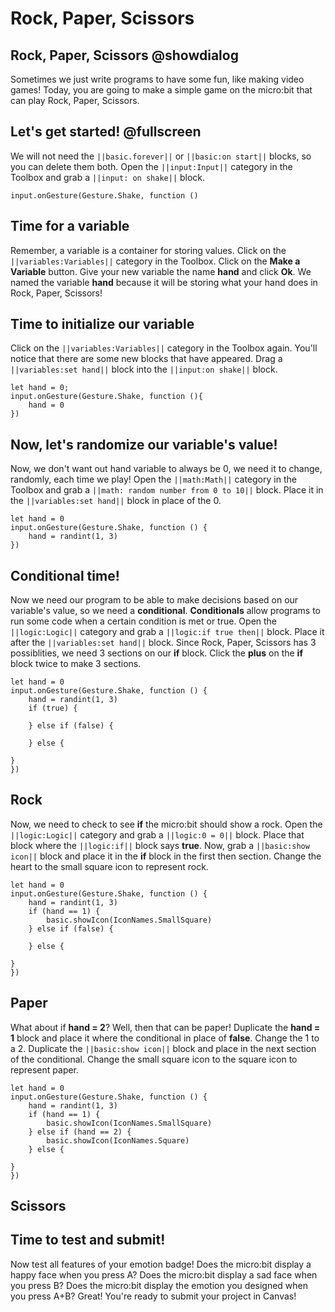 # Rock, Paper, Scissors

## Rock, Paper, Scissors @showdialog

Sometimes we just write programs to have some fun, like making video games!
Today, you are going to make a simple game on the micro:bit that can play Rock, Paper, Scissors.

## Let's get started! @fullscreen

We will not need the `||basic.forever||` or `||basic:on start||` blocks, so you can delete them both.
Open the `||input:Input||` category in the Toolbox and grab a `||input: on shake||` block.

```blocks
input.onGesture(Gesture.Shake, function ()
```

## Time for a variable

Remember, a variable is a container for storing values. Click on the `||variables:Variables||` category in the Toolbox.
Click on the **Make a Variable** button.
Give your new variable the name **hand** and click **Ok**.
We named the variable **hand** because it will be storing what your hand does in Rock, Paper, Scissors!

## Time to initialize our variable

Click on the `||variables:Variables||` category in the Toolbox again.
You'll notice that there are some new blocks that have appeared.
Drag a `||variables:set hand||` block into the `||input:on shake||` block.

```blocks
let hand = 0;
input.onGesture(Gesture.Shake, function (){
    hand = 0
})
```

## Now, let's randomize our variable's value!

Now, we don't want out hand variable to always be 0, we need it to change, randomly, each time we play!
Open the `||math:Math||` category in the Toolbox and grab a `||math: random number from 0 to 10||` block.
Place it in the `||variables:set hand||` block in place of the 0.

```blocks
let hand = 0
input.onGesture(Gesture.Shake, function () {
    hand = randint(1, 3)
})
```

## Conditional time!

Now we need our program to be able to make decisions based on our variable's value, so we need a **conditional**.
**Conditionals** allow programs to run some code when a certain condition is met or true.
Open the `||logic:Logic||` category and grab a `||logic:if true then||` block.
Place it after the `||variables:set hand||` block.
Since Rock, Paper, Scissors has 3 possiblities, we need 3 sections on our **if** block.
Click the **plus** on the **if** block twice to make 3 sections.


```blocks
let hand = 0
input.onGesture(Gesture.Shake, function () {
    hand = randint(1, 3)
    if (true) {
	
    } else if (false) {
	
    } else {
	
}
})
```

## Rock

Now, we need to check to see **if** the micro:bit should show a rock.
Open the `||logic:Logic||` category and grab a `||logic:0 = 0||` block.
Place that block where the `||logic:if||` block says **true**.
Now, grab a `||basic:show icon||` block  and place it in the **if** block in the first then section.
Change the heart to the small square icon to represent rock.


```blocks
let hand = 0
input.onGesture(Gesture.Shake, function () {
    hand = randint(1, 3)
    if (hand == 1) {
	    basic.showIcon(IconNames.SmallSquare)
    } else if (false) {
	
    } else {
	
}
})
```

## Paper

What about if **hand = 2**?
Well, then that can be paper!
Duplicate the **hand = 1** block and place it where the conditional in place of **false**.
Change the 1 to a 2.
Duplicate the `||basic:show icon||` block and place in the next section of the conditional.
Change the small square icon to the square icon to represent paper.

```blocks
let hand = 0
input.onGesture(Gesture.Shake, function () {
    hand = randint(1, 3)
    if (hand == 1) {
	    basic.showIcon(IconNames.SmallSquare)
    } else if (hand == 2) {
	    basic.showIcon(IconNames.Square)
    } else {
	
}
})
```


## Scissors


## Time to test and submit!

Now test all features of your emotion badge!
Does the micro:bit display a happy face when you press A?
Does the micro:bit display a sad face when you press B?
Does the micro:bit display the emotion you designed when you press A+B?
Great! You're ready to submit your project in Canvas!